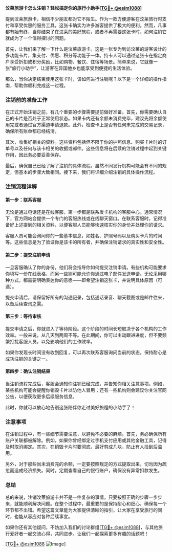 **汶莱旅游卡怎么注销？轻松搞定你的旅行小助手[[TG💪+ @esim1088](https://t.me/s/esim1088)]**

提到汶莱旅游卡，相信不少朋友都对它不陌生。作为一款方便游客在汶莱旅行时支付和享受优惠的服务工具，这张卡确实为许多游客提供了极大的便利。然而，凡事都有始有终，当你结束了在汶莱的美好旅程，或者不再需要这张卡时，如何注销它就成为了一个值得探讨的问题。

首先，让我们来了解一下什么是汶莱旅游卡。这是一张专为到访汶莱的游客设计的多功能卡片，集支付、优惠、积分等功能于一体。持卡人可以通过这张卡在指定商户享受折扣或积分奖励，比如购物、餐饮、住宿等场景。简单来说，它就像一张“旅行小助手”，让游客在异国他乡也能享受到便捷的生活体验。

那么，当你决定结束使用这张卡时，该如何进行注销呢？以下是一个详细的操作指南，帮助你顺利完成这一过程。

### 注销前的准备工作

在正式开始注销之前，有几个重要的步骤需要提前做好准备。首先，你需要确认自己的卡片是否处于正常使用状态。如果卡内还有余额未消费完毕，建议先将余额使用完或者通过官方渠道申请退款。此外，检查卡上是否有任何未完成的交易记录，确保所有账单都已经结清。

其次，收集好相关的资料。这些资料包括但不限于你的护照信息、购买卡片时的订单号以及任何与该卡相关的收据或邮件。这些信息将在后续的注销过程中起到关键作用，因此务必要妥善保存。

最后，确保自己已经了解了注销的具体流程。虽然不同发行机构可能会有不同的规定，但基本的步骤大致相同。接下来，我们将详细介绍注销的具体操作流程。

### 注销流程详解

#### 第一步：联系客服

无论是通过电话还是在线客服，第一步都是联系发卡机构的客服中心。通常情况下，官方网站会提供一个专门的客服热线或在线聊天窗口。在联系客服时，记得准备好上述提到的相关资料，以便客服人员能够快速核实你的身份并处理你的请求。

客服人员可能会询问你的一些基本信息，如姓名、护照号码以及购买卡片的时间等。这些信息是为了验证你是该卡的所有者，并确保注销请求的真实性和安全性。

#### 第二步：提交注销申请

一旦客服确认了你的身份，他们将会指导你如何提交注销申请。有些机构可能要求你填写一份在线表格，而另一些则可能允许你通过电子邮件发送申请。无论采用哪种方式，都需要明确表达你的意愿——即希望注销这张卡，并说明具体原因（可选）。

提交申请后，请保留好所有的沟通记录，包括通话录音、聊天截图或是邮件往来，以备后续查询之需。

#### 第三步：等待审核

提交申请之后，你就进入了等待阶段。这个阶段的时间长短取决于各个机构的工作效率。一般来说，从几天到两周不等。在此期间，你可以主动跟进进度，但不要频繁打扰客服人员，以免影响他们的工作效率。

如果你发现长时间没有收到回复，可以再次联系客服询问当前的状态。保持耐心是成功注销的关键之一。

#### 第四步：确认注销结果

当注销流程完成后，客服会通知你注销已经完成，并告知你相关注意事项。例如，某些机构可能会提醒你销毁卡片以防他人冒用；还有一些机构则会建议你关注官网公告，以便获取更多后续服务信息。

此时，你就可以放心地告别这张陪伴你走过美好旅程的小助手了！

### 注意事项

在注销过程中，有一些细节需要注意，以避免不必要的麻烦。首先，务必确保所有账户关联都被解除。例如，如果你曾经绑定过手机支付应用或其他金融工具，记得及时取消绑定。其次，在销毁卡片时要彻底，最好剪成几块，防止有人捡到后滥用。

另外，对于那些尚未消费完的余额，一定要按照规定的方式提取出来，切勿因为疏忽而造成经济损失。同时，定期查看自己的银行账户，确保没有异常扣款发生。

### 总结

总的来说，注销汶莱旅游卡并不是一件复杂的事情，只要按照正确的步骤一步步来，就能顺利解决问题。在整个过程中，最重要的是保持耐心和细心，确保每一个环节都不出错。希望这篇文章能为大家提供清晰的指引，让大家在享受旅行的同时，也能从容应对各种后续事宜。

如果你还有其他疑问，不妨加入我们的讨论群组[[TG💪+ @esim1088](https://t.me/s/esim1088)]，与其他旅行爱好者一起交流心得，共同进步。让我们一起探索更多有趣的话题吧！

[[TG💪+ @esim1088](https://t.me/s/esim1088) ![Image](https://i.postimg.cc/4NQfJmqS/Snipaste-2025-05-13-00-14-12.png)]